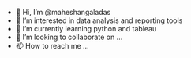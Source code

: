 - 👋 Hi, I’m @maheshangaladas
- 👀 I’m interested in data analysis and reporting tools
- 🌱 I’m currently learning python and tableau
- 💞️ I’m looking to collaborate on ...
- 📫 How to reach me ...

<!---
maheshangaladas/maheshangaladas is a ✨ special ✨ repository because its `README.md` (this file) appears on your GitHub profile.
You can click the Preview link to take a look at your changes.
--->
